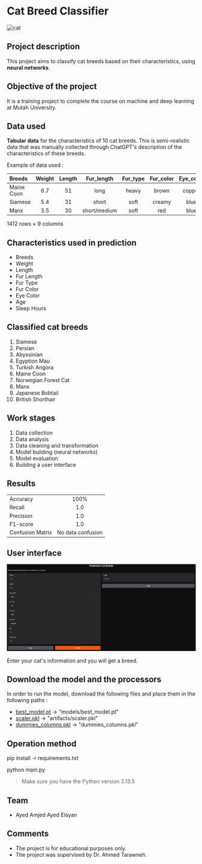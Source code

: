 # Cat Breed Classifier

![cat](app/assets/cat.ico)

## Project description
This project aims to classify cat breeds based on their characteristics, using __neural networks__.

## Objective of the project
It is a training project to complete the course on machine and deep learning at Mutah University.

## Data used
__Tabular data__ for the characteristics of 10 cat breeds. This is semi-realistic data that was manually collected through ChatGPT's description of the characteristics of these breeds.

Example of data used :

|Breeds |Weight |Length |Fur_length	|Fur_type |Fur_color |Eye_color |Age |Sleep_hours
|:--- |:---: |:---: |:---: |:---: |:---: |:---: |:---: |---:
|Maine Coon |6.7 |51 |long |heavy |brown |copper |12 |14
|Siamese |5.4 |31 |short |soft |creamy |blue |12 |15
|Manx |3.5 |30 |short/medium |soft |red |blue |15 |15

1412 rows × 9 columns

## Characteristics used in prediction

- Breeds
- Weight
- Length
- Fur Length
- Fur Type
- Fur Color
- Eye Color
- Age
- Sleep Hours

## Classified cat breeds

1. Siamese
2. Persian
3. Abyssinian
4. Egyption Mau
5. Turkish Angora
6. Maine Coon
7. Norwegian Forest Cat
8. Manx
9. Japanese Bobtail
10. British Shorthair

## Work stages

1. Data collection
2. Data analysis
3. Data cleaning and transformation
4. Model building (neural networks)
5. Model evaluation
6. Building a user interface

## Results

|||
|:--- |:---:|
|Accuracy | 100% |
|Recall | 1.0 |
|Precision | 1.0 |
|F1-score | 1.0 |
|Confusion Matrix | No data confusion |

## User interface

![user_interface](app/assets/example.png)

Enter your cat's information and you will get a breed.

## Download the model and the processors

In order to run the model, download the following files and place them in the following paths :

- [best_model.pt](https://drive.google.com/file/d/1Pyj1RslSIVjpzDAXMwfR0XypPvvolOaN/view?usp=drive_link) -> "models/best_model.pt"
- [scaler.pkl](https://drive.google.com/file/d/1swz1NJmfQaaInQXAXWtQvlMVaA1Ic-Kz/view?usp=drive_link) -> "artifacts/scaler.pkl"
- [dummies_columns.pkl](https://drive.google.com/file/d/1eW3iQX07ZVU25IjxTBv8PJ_1YsJ3epL-/view?usp=drive_link) -> "dummies_columns.pkl"

## Operation method

pip install -r requirements.txt

python main.py

> Make sure you have the Python version 3.13.5

## Team

- Ayed Amjed Ayed Elayan

## Comments

- The project is for educational purposes only.
- The project was supervised by Dr. Ahmed Tarawneh.